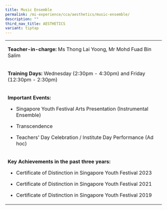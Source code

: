 ```yaml
---
title: Music Ensemble
permalink: /mi-experience/cca/aesthetics/music-ensemble/
description: ""
third_nav_title: AESTHETICS
variant: tiptap
---
```

<table style="minWidth: 25px">
<colgroup>
<col>
</colgroup>
<tbody>
<tr>
<td rowspan="1" colspan="1">
<p><strong>Teacher-in-charge:&nbsp;</strong>Ms Thong Lai Yoong, Mr Mohd Fuad
Bin Salim</p>
</td>
</tr>
<tr>
<td rowspan="1" colspan="1">
<p><strong>Training Days:&nbsp;</strong>Wednesday (2:30pm - 4:30pm) and Friday
(12:30pm - 2:30pm)</p>
</td>
</tr>
<tr>
<td rowspan="1" colspan="1">
<p><strong>Important Events:</strong>
</p>
<ul data-tight="true" class="tight">
<li>
<p>Singapore Youth Festival Arts Presentation (Instrumental Ensemble)</p>
</li>
<li>
<p>Transcendence</p>
</li>
<li>
<p>Teachers' Day Celebration / Institute Day Performance (Ad hoc)</p>
</li>
</ul>
</td>
</tr>
<tr>
<td rowspan="1" colspan="1">
<p><strong>Key Achievements in the past three years:</strong>
</p>
<ul data-tight="true" class="tight">
<li>
<p>Certificate of Distinction in Singapore Youth Festival 2023</p>
</li>
<li>
<p>Certificate of Distinction in Singapore Youth Festival 2021</p>
</li>
<li>
<p>Certificate of Distinction in Singapore Youth Festival 2019</p>
</li>
</ul>
</td>
</tr>
</tbody>
</table>
<p></p>